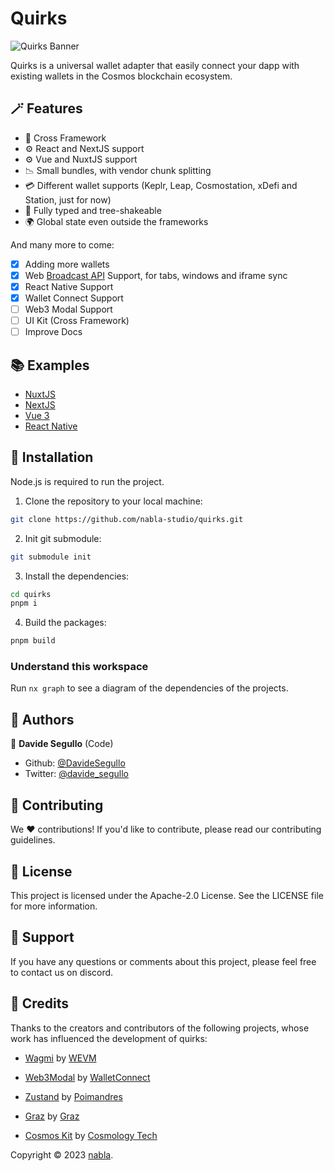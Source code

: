 # Quirks

![Quirks Banner](https://github.com/nabla-studio/quirks/blob/main/docs/quirks-banner.jpeg)

Quirks is a universal wallet adapter that easily connect your dapp with existing wallets in the Cosmos blockchain ecosystem.

## 🪄 Features

- 🔀 Cross Framework
- ⚙️ React and NextJS support
- ⚙️ Vue and NuxtJS support
- 📉 Small bundles, with vendor chunk splitting
- 💳 Different wallet supports (Keplr, Leap, Cosmostation, xDefi and Station, just for now)
- 💪 Fully typed and tree-shakeable
- 🌍 Global state even outside the frameworks

And many more to come:

- [x] Adding more wallets
- [x] Web [Broadcast API](https://developer.mozilla.org/en-US/docs/Web/API/Broadcast_Channel_API) Support, for tabs, windows and iframe sync
- [x] React Native Support
- [x] Wallet Connect Support
- [ ] Web3 Modal Support
- [ ] UI Kit (Cross Framework)
- [ ] Improve Docs

## 📚 Examples

- [NuxtJS](https://github.com/nabla-studio/quirks-nuxt-example)
- [NextJS](https://github.com/nabla-studio/quirks/tree/main/examples/nextjs)
- [Vue 3](https://github.com/nabla-studio/quirks/tree/main/examples/vue3)
- [React Native](https://github.com/nabla-studio/quirks-mobile-dapp-starter)

## 🔧 Installation

Node.js is required to run the project.

1. Clone the repository to your local machine:

```bash
git clone https://github.com/nabla-studio/quirks.git
```

2. Init git submodule:

```bash
git submodule init
```

3. Install the dependencies:

```bash
cd quirks
pnpm i
```

4. Build the packages:

```bash
pnpm build
```

### Understand this workspace

Run `nx graph` to see a diagram of the dependencies of the projects.

## 👥 Authors

👤 **Davide Segullo** (Code)

- Github: [@DavideSegullo](https://github.com/DavideSegullo)
- Twitter: [@davide_segullo](https://twitter.com/davide_segullo)

## 🎉 Contributing

We ❤️ contributions! If you'd like to contribute, please read our contributing
guidelines.

## 📜 License

This project is licensed under the Apache-2.0 License. See the LICENSE file for
more information.

## 🙋 Support

If you have any questions or comments about this project, please feel free to
contact us on discord.

## 🙌 Credits

Thanks to the creators and contributors of the following projects, whose work has influenced the development of quirks:

- [Wagmi](https://github.com/wevm/wagmi) by [WEVM](https://github.com/wevm)

- [Web3Modal](https://github.com/WalletConnect/web3modal) by [WalletConnect](https://github.com/WalletConnect)

- [Zustand](https://github.com/pmndrs/zustand) by [Poimandres](https://github.com/pmndrs)

- [Graz](https://github.com/graz-sh/graz) by [Graz](https://github.com/graz-sh)

- [Cosmos Kit](https://github.com/cosmology-tech/cosmos-kit) by [Cosmology Tech](https://github.com/cosmology-tech)

Copyright © 2023 [nabla](https://github.com/nabla-studio).
